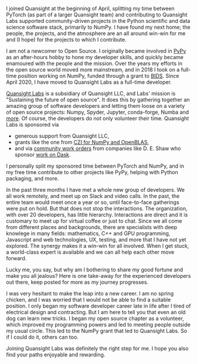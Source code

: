 <!--
.. title: Quansight Labs: what I learned in my first 3 months
.. slug: A win-win all around
.. date: 2020-07-03 01:00:00 UTC-05:00
.. author: Matti Picus
.. tags: Labs, NumPy, PyTorch, funding
.. category:
.. link:
.. description:
.. type: text
-->

I joined Quansight at the beginning of April, splitting my time between
PyTorch (as part of a larger Quansight team) and contributing to Quansight Labs
supported community-driven projects in the Python scientific and data science
software stack, primarily to NumPy.  I have found my next home; the people, the
projects, and the atmosphere are an all around win-win for me and (I hope) for
the projects to which I contribute.

<!-- TEASER_END -->

I am not a newcomer to Open Source. I originally became involved in
[PyPy](https://www.pypy.org) as an after-hours hobby to hone my developer
skills, and quickly became enamoured with the people and the mission. Over the
years my efforts in the open source world moved more mainstream, and in 2018 I
took on a full-time position working on NumPy, funded through a grant to
[BIDS](https://bids.berkeley.edu). Since April 2020, I have moved to Quansight
Labs as a full-time developer. 

[Quansight Labs](https://www.quansight.com/labs) is a subsidiary of Quansight
LLC, and Labs' mission is "Sustaining the future of open source". It does this
by gathering together an amazing group of software developers and letting them
loose on a variety of open source projects: Numpy, Spyder, Jupyter, conda-forge,
Numba and [more](http://labs.quansight.org/categories). Of course, the
developers do not only volunteer their time. Quansight Labs is sponsored via

- generous support from Quansight LLC,
- grants like the one from [CZI for NumPy and
  OpenBLAS](http://labs.quansight.org/blog/2019/11/numpy-openblas-CZI-grant),
- and via [community work
  orders](http://labs.quansight.org/blog/2019/05/community-driven-opensource-funded-development/)
  from companies like D. E. Shaw who sponsor [work on
  Dask](http://labs.quansight.org/blog/2019/08/labs-dask-update).

I personally split my sponsored time between PyTorch and NumPy, and in my free
time contribute to other projects like PyPy, helping with Python packaging, and
more.

In the past three months I have met a whole new group of developers. We all
work remotely, and meet up on Slack and video calls. In the past, the entire
team would meet once a year or so, until face-to-face gatherings were put on hold. But that does
not stop the interactions. The organization, with over 20 developers, has
little hierarchy. Interactions are direct and it is customary to meet up
for virtual coffee or just to chat. Since we all come from different places
and backgrounds, there are specialists with deep knowlege in many fields:
mathematics, C++ and GPU programming, Javascript and web technologies, UX,
testing, and more that I have not yet explored. The synergy makes it a win-win
for all involved. When I get stuck, a world-class expert is available and we
can all help each other move forward.

Lucky me, you say, but why am I bothering to share my good fortune and make
you all jealous? Here is one take-away for the experienced developers out
there, keep posted for more as my journey progresses.

I was very hesitant to make the leap into a new career. I am no spring chicken,
and I was worried that I would not be able to find a suitable position. I only
began my software developer career late in life after I tired of
electrical design and contracting. But I am here to tell you that even an old
dog can learn new tricks. I began my open source chapter as a volunteer,
which improved my programming powers and led to meeting people outside
my usual circle. This led to the NumPy grant that led to Quansight Labs. So if
I could do it, others can too.

Joining Quansight Labs was definitely the right step for me. I hope you also
find your paths enjoyable and rewarding.
